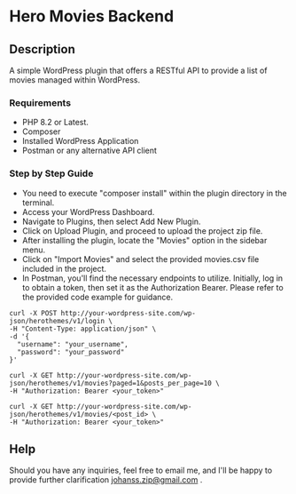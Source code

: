 # Hero Movies Backend

## Description

A simple WordPress plugin that offers a RESTful API to provide a list of movies managed within WordPress.

### Requirements

- PHP 8.2 or Latest.
- Composer
- Installed WordPress Application
- Postman or any alternative API client

### Step by Step Guide
- You need to execute "composer install" within the plugin directory in the terminal.
- Access your WordPress Dashboard.
- Navigate to Plugins, then select Add New Plugin.
- Click on Upload Plugin, and proceed to upload the project zip file.
- After installing the plugin, locate the "Movies" option in the sidebar menu.
- Click on "Import Movies" and select the provided movies.csv file included in the project.
- In Postman, you'll find the necessary endpoints to utilize. Initially, log in to obtain a token, then set it as the Authorization Bearer. Please refer to the provided code example for guidance.

```
curl -X POST http://your-wordpress-site.com/wp-json/herothemes/v1/login \
-H "Content-Type: application/json" \
-d '{
  "username": "your_username",
  "password": "your_password"
}'

```

```
curl -X GET http://your-wordpress-site.com/wp-json/herothemes/v1/movies?paged=1&posts_per_page=10 \
-H "Authorization: Bearer <your_token>"
```

```
curl -X GET http://your-wordpress-site.com/wp-json/herothemes/v1/movies/<post_id> \
-H "Authorization: Bearer <your_token>"
```

## Help

Should you have any inquiries, feel free to email me, and I'll be happy to provide further clarification johanss.zip@gmail.com .
